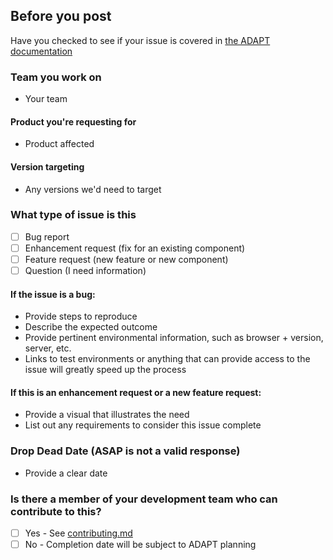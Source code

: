 ## Before you post
Have you checked to see if your issue is covered in [the ADAPT documentation](https://github.bmc.com/pages/bmc-ux/adapt-angular/#/landing "ADAPT documentation")

### Team you work on
- Your team

#### Product you're requesting for
- Product affected

#### Version targeting
- Any versions we'd need to target

### What type of issue is this
- [ ] Bug report
- [ ] Enhancement request (fix for an existing component)
- [ ] Feature request (new feature or new component)
- [ ] Question (I need information)

#### If the issue is a bug:
- Provide steps to reproduce
- Describe the expected outcome
- Provide pertinent environmental information, such as browser + version, server, etc.
- Links to test environments or anything that can provide access to the issue will greatly speed up the process

#### If this is an enhancement request or a new feature request:
- Provide a visual that illustrates the need
- List out any requirements to consider this issue complete

### Drop Dead Date (ASAP is not a valid response)
- Provide a clear date

### Is there a member of your development team who can contribute to this?
- [ ] Yes - See [contributing.md](https://github.bmc.com/bmc-ux/adapt-angular/blob/master/contributing.md)
- [ ] No - Completion date will be subject to ADAPT planning
